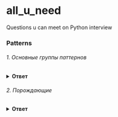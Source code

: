 # all_u_need
Questions u can meet on Python interview


### Patterns

###### 1. Основные группы паттернов

<details><summary><b>Ответ</b></summary>
<p>

#### Ответ:
  
1)Порождающие

Отвечают за удобное и безопасное создание новых объектов или даже целых семейств объектов.

2)Структурные

Отвечают за построение удобных в поддержке иерархий классов.

3)Поведенческие

Решают задачи эффективного и безопасного взаимодействия между объектами программы.

</p>
</details>

###### 2. Порождающие

<details><summary><b>Ответ</b></summary>
<p>

#### Ответ:
  
  ###### 2.1 Фабричный метод

<details><summary><b>Ответ</b></summary>
<p>

#### Ответ:
  Фабричный метод — это порождающий паттерн проектирования, который определяет общий интерфейс для создания объектов в суперклассе, позволяя подклассам изменять тип создаваемых объектов.
  
  Пример с логистикой: Общие методы логистики, но разные ТС: морская и дорожная логистика.
  Например, классы Грузовик и Судно реализуют интерфейс Транспорт с методом доставить. Каждый из этих классов реализует метод по-своему: грузовики везут грузы по земле, а суда — по морю. Фабричный метод в классе ДорожнойЛогистики вернёт объект-грузовик, а класс МорскойЛогистики — объект-судно.
  
  
  Когда надо применять паттерн

    Когда заранее неизвестно, объекты каких типов необходимо создавать
    Когда нужно управлять разными типами объектов
    Когда система должна быть независимой от процесса создания новых объектов и расширяемой: в нее можно легко вводить новые классы, объекты которых система должна создавать.

    abstract class Product
    {}

    class ConcreteProductA : Product
    {}

    class ConcreteProductB : Product
    {}

    abstract class Creator
    {
        public abstract Product FactoryMethod();
    }

    class ConcreteCreatorA : Creator
    {
        public override Product FactoryMethod() { return new ConcreteProductA(); }
    }

    class ConcreteCreatorB : Creator
    {
        public override Product FactoryMethod() { return new ConcreteProductB(); }
    }

Преимущества

    Избавляет класс от привязки к конкретным классам продуктов.
    Выделяет код производства продуктов в одно место, упрощая поддержку кода.
    Упрощает добавление новых продуктов в программу.
    Реализует принцип открытости/закрытости.

 и недостатки
 
    Может привести к созданию больших параллельных иерархий классов, так как для каждого класса продукта надо создать свой подкласс создателя.



</p>
</details>

  ###### 2.2 Абстрактная фабрика

<details><summary><b>Ответ</b></summary>
<p>

#### Ответ:
  


</p>
</details>

  ###### 2.3 Строитель

<details><summary><b>Ответ</b></summary>
<p>

#### Ответ:
  


</p>
</details>

  ###### 2.4 Прототип

<details><summary><b>Ответ</b></summary>
<p>

#### Ответ:
  


</p>
</details>

  ###### 2.5 Одиночка

<details><summary><b>Ответ</b></summary>
<p>

#### Ответ:
  


</p>
</details>


</p>
</details>
